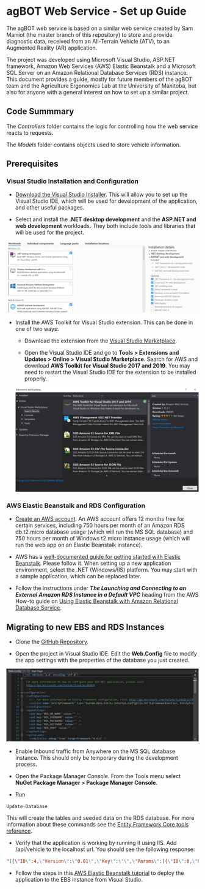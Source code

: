 # agBOT Web Service - Set up Guide

The agBOT web service is based on a similar web service created by Sam Marriot (the master branch of this repository) 
to store and provide diagnostic data, received from an All-Terrain Vehicle (ATV), to an Augmented Reality (AR) application. 

The project was developed using Microsoft Visual Studio, ASP.NET framework, Amazon Web Services (AWS) Elastic Beanstalk and
a Microsoft SQL Server on an Amazon Relational Database Services (RDS) instance. This document provides a guide, 
mostly for future members of the agBOT team and the Agriculture Ergonomics Lab at the University of Manitoba, 
but also for anyone with a general interest on how to set up a similar project.

## Code Summmary

The _Controllers_ folder contains the logic for controlling how the web service reacts to requests.

The _Models_ folder contains objects used to store vehicle information.

## Prerequisites
### Visual Studio Installation and Configuration

* [Download the Visual Studio Installer](https://visualstudio.microsoft.com/vs/community/). This will allow you to set up the 
Visual Studio IDE, which will be used for development of the application, and other useful packages.

* Select and install the **.NET desktop development** and the **ASP.NET and web development** workloads. 
They both include tools and libraries that will be used for the project.

![ASP.NET Workload](/docs/asp.net_workload.jpg)

* Install the AWS Toolkit for Visual Studio extension. This can be done in one of two ways:
	* Download the extension from the [Visual Studio Marketplace](https://marketplace.visualstudio.com/items?itemName=AmazonWebServices.AWSToolkitforVisualStudio2017).
	
	* Open the Visual Studio IDE and go to **Tools > Extensions and Updates > Online > Visual Studio Marketplace**. 
	Search for AWS and download **AWS Toolkit for Visual Studio 2017 and 2019**. You may need to restart the Visual Studio IDE 
	for the extension to be installed properly.
	
	![AWS Extension](/docs/aws_extension.jpg)
	
### AWS Elastic Beanstalk and RDS Configuration
* [Create an AWS account](https://aws.amazon.com/). An AWS account offers 12 months free for certain services, including 
750 hours per month of an Amazon RDS db.t2.micro database usage (which will run the MS SQL database) and 750 hours per month of Windows t2.micro instance usage (which will run the web app on an Elastic Beanstalk instance).

* AWS has a [well-documented guide for getting started with Elastic Beanstalk](https://docs.aws.amazon.com/elasticbeanstalk/latest/dg/GettingStarted.html?icmpid=docs_elasticbeanstalk_console). Please follow it.
When setting up a new application environment, select the .NET (Windows/IIS) platform. You may start with a sample application, which can be replaced later.

* Follow the instructions under _**The Launching and Connecting to an External Amazon RDS Instance in a Default VPC**_ heading from the AWS How-to guide on [Using Elastic Beanstalk with Amazon Relational Database Service](https://github.com/awsdocs/aws-elastic-beanstalk-developer-guide/blob/master/doc_source/AWSHowTo.RDS.md).

## Migrating to new EBS and RDS Instances

* Clone the [GitHub Repository](https://github.com/detritivore11/capstoneNetwork2018.git).

* Open the project in Visual Studio IDE. Edit the **Web.Config** file to modify the app settings with the properties of 
the database you just created.

![Web.Config file modification](/docs/database_configuration.JPG)

* Enable Inbound traffic from Anywhere on the MS SQL database instance. This should only be temporary during the development process.

* Open the Package Manager Console. From the Tools menu select **NuGet Package Manager > Package Manager Console**.

* Run
```
Update-Database
```
  This will create the tables and seeded data on the RDS database. For more information about these commands see the [Entity Framework Core tools reference](https://docs.microsoft.com/en-us/ef/core/miscellaneous/cli/powershell).

* Verify that the application is working by running it using IIS. Add /api/vehicle to the localhost url. You should see the following response:
``` JSON
"[{\"ID\":4,\"Version\":\"0.01\",\"Key\":\"\",\"Params\":[{\"ID\":0,\"Name\":\"Oil Level\",\"Value\":\"hello world 1544478309.21\",\"Type\":\"float\",\"Units\":\"mm\",\"Timestamp\":1544478309,\"Message\":\"\",\"VehicleID\":4},{\"ID\":1,\"Name\":\"Engine Temperature\",\"Value\":\"hello world 1544478309.21\",\"Type\":\"float\",\"Units\":\"C\",\"Timestamp\":1544478309,\"Message\":\"\",\"VehicleID\":4},{\"ID\":2,\"Name\":\"Air Temperature\",\"Value\":\"hello world 1544478309.21\",\"Type\":\"float\",\"Units\":\"C\",\"Timestamp\":1544478309,\"Message\":\"\",\"VehicleID\":4}]},{\"ID\":5,\"Version\":\"0.01\",\"Key\":\"\",\"Params\":[{\"ID\":0,\"Name\":\"Oil Level\",\"Value\":\"hello world 1544478309.21\",\"Type\":\"float\",\"Units\":\"mm\",\"Timestamp\":1544478309,\"Message\":\"\",\"VehicleID\":5},{\"ID\":1,\"Name\":\"Engine Temperature\",\"Value\":\"hello world 1544478309.21\",\"Type\":\"float\",\"Units\":\"C\",\"Timestamp\":1544478309,\"Message\":\"\",\"VehicleID\":5},{\"ID\":2,\"Name\":\"Air Temperature\",\"Value\":\"hello world 1544478309.21\",\"Type\":\"float\",\"Units\":\"C\",\"Timestamp\":1544478309,\"Message\":\"\",\"VehicleID\":5}]},{\"ID\":6,\"Version\":\"0.01\",\"Key\":\"\",\"Params\":[{\"ID\":0,\"Name\":\"Oil Level\",\"Value\":\"hello world 1544478309.21\",\"Type\":\"float\",\"Units\":\"mm\",\"Timestamp\":1544478309,\"Message\":\"\",\"VehicleID\":6},{\"ID\":1,\"Name\":\"Engine Temperature\",\"Value\":\"hello world 1544478309.21\",\"Type\":\"float\",\"Units\":\"C\",\"Timestamp\":1544478309,\"Message\":\"\",\"VehicleID\":6},{\"ID\":2,\"Name\":\"Air Temperature\",\"Value\":\"hello world 1544478309.21\",\"Type\":\"float\",\"Units\":\"C\",\"Timestamp\":1544478309,\"Message\":\"\",\"VehicleID\":6}]}]"
```
* Follow the steps in this [AWS Elastic Beanstalk tutorial](https://docs.aws.amazon.com/elasticbeanstalk/latest/dg/create_deploy_NET.quickstart.html) to deploy the application to the EBS instance from Visual Studio.

